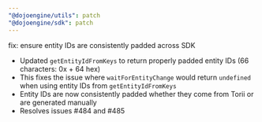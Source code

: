 ```yaml
---
"@dojoengine/utils": patch
"@dojoengine/sdk": patch
---
```


fix: ensure entity IDs are consistently padded across SDK

- Updated `getEntityIdFromKeys` to return properly padded entity IDs (66 characters: 0x + 64 hex)
- This fixes the issue where `waitForEntityChange` would return `undefined` when using entity IDs from `getEntityIdFromKeys`
- Entity IDs are now consistently padded whether they come from Torii or are generated manually
- Resolves issues #484 and #485
